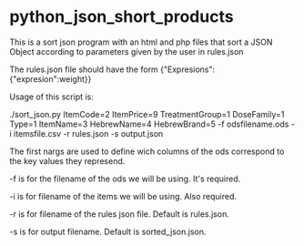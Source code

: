 # python_json_short_products

This is a sort json program with an html and php files that sort a JSON Object according to parameters given by the user in rules.json

The rules.json file should have the form
{"Expresions":{"expresion":weight}}

Usage of this script is:

./sort_json.py ItemCode=2 ItemPrice=9 TreatmentGroup=1  DoseFamily=1 Type=1 ItemName=3 HebrewName=4 HebrewBrand=5 -f odsfilename.ods -i itemsfile.csv -r rules.json -s output.json

The first nargs are used to define wich columns of the ods correspond to the key values they represend.

-f is for the filename of the ods we will be using. It's required.

-i is for filename of the items we will be using. Also required.

-r is for filename of the rules json file. Default is rules.json.

-s is for output filename. Default is sorted_json.json.

